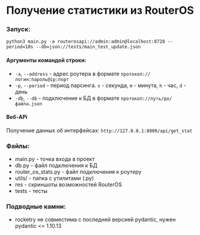 # Получение статистики из RouterOS

### Запуск:
`python3 main.py -a routerosapi://admin:admin@localhost:8728 --period=10s --db=json://tests/main_test_update.json`
#### Аргументы командой строки:
- `-a`, `--address` - адрес роутера в формате `протокол://логин:пароль@ip:порт`
- `-p`, `--period` - период парсинга. `s` - секунда, `m` - минута, `h` - час, `d` - день
- `-db`, `--db` - подключение к БД в формате `протокол://путь/до/файла.json`

#### Веб-APi
Получение данных об интерфейсах:
`http://127.0.0.1:8000/api/get_stat`

### Файлы:
- main.py - точка входа в проект
- db.py - файл подключения к БД
- router_os_stats.py - файл подключения к роутеру
- utils/ - папка с утилитами (.py)
- res - скриншоты возможностей RouterOS
- tests - тесты


### Подводные камни:
- rocketry не совместима с последней версией pydantic, нужен pydantic <= 1.10.13
